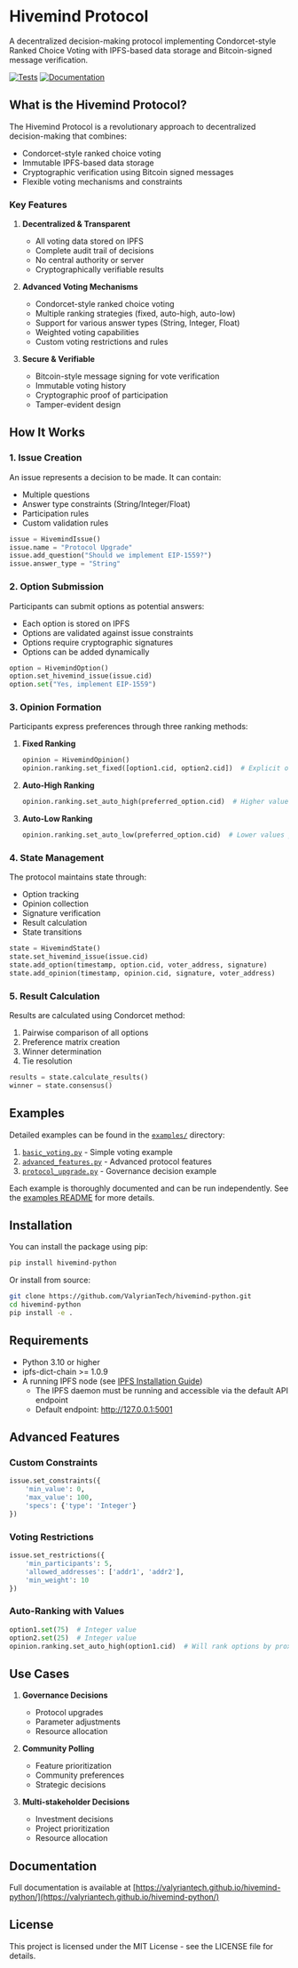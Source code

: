 # Hivemind Protocol

A decentralized decision-making protocol implementing Condorcet-style Ranked Choice Voting with IPFS-based data storage and Bitcoin-signed message verification.

[![Tests](https://github.com/ValyrianTech/hivemind-python/actions/workflows/tests.yml/badge.svg)](https://github.com/ValyrianTech/hivemind-python/actions/workflows/tests.yml)
[![Documentation](https://github.com/ValyrianTech/hivemind-python/actions/workflows/documentation.yml/badge.svg)](https://github.com/ValyrianTech/hivemind-python/actions/workflows/documentation.yml)

## What is the Hivemind Protocol?

The Hivemind Protocol is a revolutionary approach to decentralized decision-making that combines:
- Condorcet-style ranked choice voting
- Immutable IPFS-based data storage
- Cryptographic verification using Bitcoin signed messages
- Flexible voting mechanisms and constraints

### Key Features

1. **Decentralized & Transparent**
   - All voting data stored on IPFS
   - Complete audit trail of decisions
   - No central authority or server
   - Cryptographically verifiable results

2. **Advanced Voting Mechanisms**
   - Condorcet-style ranked choice voting
   - Multiple ranking strategies (fixed, auto-high, auto-low)
   - Support for various answer types (String, Integer, Float)
   - Weighted voting capabilities
   - Custom voting restrictions and rules

3. **Secure & Verifiable**
   - Bitcoin-style message signing for vote verification
   - Immutable voting history
   - Cryptographic proof of participation
   - Tamper-evident design

## How It Works

### 1. Issue Creation
An issue represents a decision to be made. It can contain:
- Multiple questions
- Answer type constraints (String/Integer/Float)
- Participation rules
- Custom validation rules

```python
issue = HivemindIssue()
issue.name = "Protocol Upgrade"
issue.add_question("Should we implement EIP-1559?")
issue.answer_type = "String"
```

### 2. Option Submission
Participants can submit options as potential answers:
- Each option is stored on IPFS
- Options are validated against issue constraints
- Options require cryptographic signatures
- Options can be added dynamically

```python
option = HivemindOption()
option.set_hivemind_issue(issue.cid)
option.set("Yes, implement EIP-1559")
```

### 3. Opinion Formation
Participants express preferences through three ranking methods:

1. **Fixed Ranking**
   ```python
   opinion = HivemindOpinion()
   opinion.ranking.set_fixed([option1.cid, option2.cid])  # Explicit order
   ```

2. **Auto-High Ranking**
   ```python
   opinion.ranking.set_auto_high(preferred_option.cid)  # Higher values preferred
   ```

3. **Auto-Low Ranking**
   ```python
   opinion.ranking.set_auto_low(preferred_option.cid)  # Lower values preferred
   ```

### 4. State Management
The protocol maintains state through:
- Option tracking
- Opinion collection
- Signature verification
- Result calculation
- State transitions

```python
state = HivemindState()
state.set_hivemind_issue(issue.cid)
state.add_option(timestamp, option.cid, voter_address, signature)
state.add_opinion(timestamp, opinion.cid, signature, voter_address)
```

### 5. Result Calculation
Results are calculated using Condorcet method:
1. Pairwise comparison of all options
2. Preference matrix creation
3. Winner determination
4. Tie resolution

```python
results = state.calculate_results()
winner = state.consensus()
```

## Examples

Detailed examples can be found in the [`examples/`](examples/) directory:

1. [`basic_voting.py`](examples/basic_voting.py) - Simple voting example
2. [`advanced_features.py`](examples/advanced_features.py) - Advanced protocol features
3. [`protocol_upgrade.py`](examples/protocol_upgrade.py) - Governance decision example

Each example is thoroughly documented and can be run independently. See the [examples README](examples/README.md) for more details.

## Installation

You can install the package using pip:

```bash
pip install hivemind-python
```

Or install from source:

```bash
git clone https://github.com/ValyrianTech/hivemind-python.git
cd hivemind-python
pip install -e .
```

## Requirements

- Python 3.10 or higher
- ipfs-dict-chain >= 1.0.9
- A running IPFS node (see [IPFS Installation Guide](https://docs.ipfs.tech/install/))
  - The IPFS daemon must be running and accessible via the default API endpoint
  - Default endpoint: http://127.0.0.1:5001

## Advanced Features

### Custom Constraints
```python
issue.set_constraints({
    'min_value': 0,
    'max_value': 100,
    'specs': {'type': 'Integer'}
})
```

### Voting Restrictions
```python
issue.set_restrictions({
    'min_participants': 5,
    'allowed_addresses': ['addr1', 'addr2'],
    'min_weight': 10
})
```

### Auto-Ranking with Values
```python
option1.set(75)  # Integer value
option2.set(25)  # Integer value
opinion.ranking.set_auto_high(option1.cid)  # Will rank options by proximity to 75
```

## Use Cases

1. **Governance Decisions**
   - Protocol upgrades
   - Parameter adjustments
   - Resource allocation

2. **Community Polling**
   - Feature prioritization
   - Community preferences
   - Strategic decisions

3. **Multi-stakeholder Decisions**
   - Investment decisions
   - Project prioritization
   - Resource allocation

## Documentation

Full documentation is available at [https://valyriantech.github.io/hivemind-python/](https://valyriantech.github.io/hivemind-python/)

## License

This project is licensed under the MIT License - see the LICENSE file for details.
